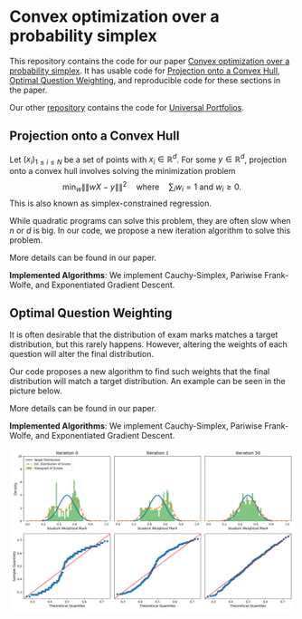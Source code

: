 # Convex optimization over a probability simplex
This repository contains the code for our paper [Convex optimization over a probability simplex](https://arxiv.org/abs/2305.09046). It has usable code for <ins>Projection onto a Convex Hull</ins>, <ins>Optimal Question Weighting</ins>, and reproducible code for these sections in the paper.

Our other [repository](https://github.com/infamoussoap/UniversalPortfolio) contains the code for <ins>Universal Portfolios</ins>.

## Projection onto a Convex Hull
Let $(x_i)_{1\leq i \leq N}$ be a set of points with $x_i\in\mathbb{R}^d$. For some $y\in\mathbb{R}^d$, projection onto a convex hull involves solving the minimization problem
$$\min_w \|\|wX - y \|\|^2\quad \text{where}\quad \sum_i w_i = 1\ \text{and}\ w_i\geq0.$$
This is also known as simplex-constrained regression.

While quadratic programs can solve this problem, they are often slow when $n$ or $d$ is big. In our code, we propose a new iteration algorithm to solve this problem.

More details can be found in our paper.

<b>Implemented Algorithms</b>: We implement Cauchy-Simplex, Pariwise Frank-Wolfe, and Exponentiated Gradient Descent. 

## Optimal Question Weighting
It is often desirable that the distribution of exam marks matches a target distribution, but this rarely happens. However, altering the weights of each question will alter the final distribution.

Our code proposes a new algorithm to find such weights that the final distribution will match a target distribution. An example can be seen in the picture below.

More details can be found in our paper.

<b>Implemented Algorithms</b>: We implement Cauchy-Simplex, Pariwise Frank-Wolfe, and Exponentiated Gradient Descent. 

![alt text](https://github.com/infamoussoap/ConvexHull/blob/main/Results/mark_distribution.png)
